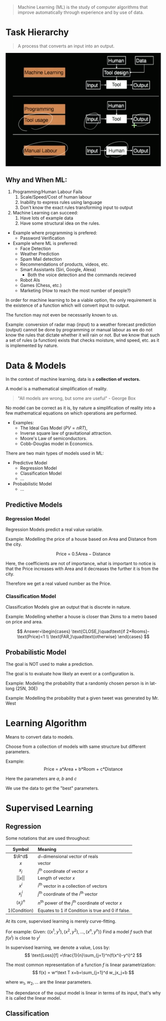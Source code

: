 > Machine Learning (ML) is the study of computer algorithms that improve automatically through experience and by use of data.

# Task Hierarchy
> A process that converts an input into an output.

![15ded2c6650e48f134c73d3eeeda45dd.png](../../_resources/15ded2c6650e48f134c73d3eeeda45dd.png)


## Why and When ML:
1. Programming/Human Labour Fails
	1. Scale/Speed/Cost of human labour
	2. Inability to express rules using language
	3. Don't know the exact rules transforming input to output
2. Machine Learning can succeed:
	1. Have lots of example data
	2. Have some structural idea on the rules.

- Example where programming is prefered:
	- Password Verification
- Example where ML is preferred:
	- Face Detection
	- Weather Prediction
	- Spam Mail detection
	- Recommendations of products, videos, etc.
	- Smart Assistants (Siri, Google, Alexa)
		- Both the voice detection and the commands recieved
	- Robot AIs
	- Games (Chess, etc.)
	- Marketing (How to reach the most number of people?)

In order for machine learning to be a viable option, the only requirement is the existence of a function which will convert input to output.

The function may not even be necessarily known to us.

Example: conversion of radar map (input) to a weather forecast prediction (output) cannot be done by programming or manual labour as we do not know the rules that dictate whether it will rain or not. But we know that such a set of rules (a function) exists that checks moisture, wind speed, etc. as it is implemented by nature.

# Data & Models
In the context of machine learning, data is a **collection of vectors.**

A model is a mathematical simplification of reality.

> "All models are wrong, but some are useful"
>  \- George Box

No model can be correct as it is, by nature a simplification of reality into a few mathematical equations on which operations are performed.

- Examples:
	- The Ideal Gas Model ($PV=nRT$),
	- Inverse square law of gravitational attraction.
	- Moore's Law of semiconductors.
	- Cobb-Douglas model in Economics.

There are two main types of models used in ML:
- Predictive Model
	- Regression Model
	- Classification Model
	- ...
- Probabilistic Model
	- ...
 
## Predictive Models
### Regression Model 
Regression Models predict a real value variable.

Example: Modelling the price of a house based on Area and Distance from the city.

$$
\text{Price = 0.5Area}-\text{Distance}
$$

Here, the coefficients are not of importance, what is important to notice is that the Price increases with Area and it decreases the further it is from the city.

Therefore we get a real valued number as the Price.

### Classification Model
Classification Models give an output that is discrete in nature.

Example: Modelling whether a house is closer than 2kms to a metro based on price and area.

$$
Answer=\begin{cases}
\text{CLOSE,}\quad\text{if 2*Rooms}-\text{Price}<1
\\
\text{FAR,}\quad\text{otherwise}
\end{cases}
$$

## Probabilistic Model
The goal is NOT used to make a prediction.

The goal is to evaluate how likely an event or a configuration is.

Example: Modeling the probability that a randomly chosen person is in lat-long (25N, 30E)

Example: Modelling the probability that a given tweet was generated by Mr. West

# Learning Algorithm
Means to convert data to models.

Choose from a collection of models with same structure but different parameters.

Example:
$$
\text{Price = a*Area + b*Room + c*Distance}
$$

Here the parameters are $a,\ b\text{ and } c$

We use the data to get the "best" parameters.


# Supervised Learning
## Regression
Some notations that are used throughout:

|Symbol|Meaning|
|:---:|:---|
|$\R^d$|$d-$dimensional vector of reals|
|$x$|vector|
|$x_j$|$j^\text{th}$ coordinate of vector $x$|
|$\|\|x\|\|$|Length of vector $x$|
|$x^i$|$i^\text{th}$ vector in a collection of vectors|
|$x_j^i$|$j^\text{th}$ coordinate of the $i^\text{th}$ vector|
|$(x_j)^n$|$n^\text{th}$ power of the $j^\text{th}$ coordinate of vector $x$|
|$1(\text{Condition})$|Equates to $1$ if $\text{Condition}$ is true and $0$ if false. 

At its core, supervised learning is merely curve-fitting.

For example:
Given: $\{(x^1,y^1), (x^2,y^2), \dots,(x^n,y^n)\}$
Find a model $f$ such that $f(x^i)$ is close to $y^i$

In supervised learning, we denote a value, Loss by:
$$
\text{Loss}[f] =\frac{1}{n}\sum_{j=1}^n(f(x^i)-y^i)^2  
$$


The most common representation of a function $f$ is linear parametrization:
$$
f(x) = w^\text T x+b=\sum_{j=1}^d w_jx_j+b
$$

where $w_1,\ w_2, \dots$ are the linear parameters.

The dependance of the ouput model is linear in terms of its input, that's why it is called the linear model.

## Classification


